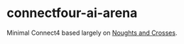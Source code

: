 # connectfour-ai-arena

Minimal Connect4 based largely on [Noughts and Crosses](https://github.com/immortalnights/noughtsandcrosses-ai-areana).